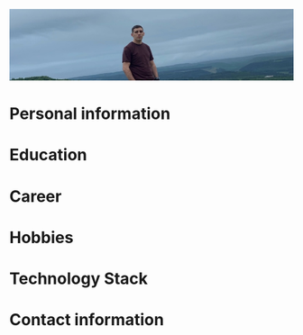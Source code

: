   ![alt text](my_photo.jpg)
# Personal information

# Education

# Career

# Hobbies

# Technology Stack

# Contact information




